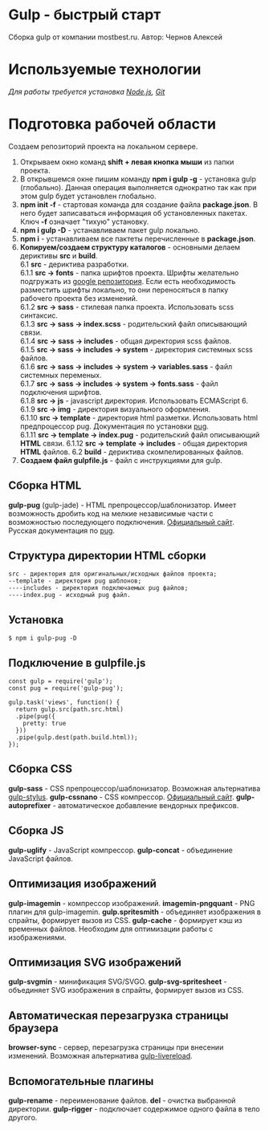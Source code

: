 # Gulp - быстрый старт
Сборка gulp от компании mostbest.ru. Автор: Чернов Алексей

# Используемые технологии
_Для работы требуется установка [Node.js](https://nodejs.org/en/), [Git](https://git-scm.com/)_

# Подготовка рабочей области
Создаем репозиторий проекта на локальном сервере.  
1. Открываем окно команд **shift + левая кнопка мыши** из папки проекта.
1. В открывшемся окне пишим команду **npm i gulp -g** - установка gulp (глобально). Данная операция выполняется однократно так как при этом gulp будет установлен глобально.  
1. **npm init -f** - стартовая команда для создание файла **package.json**. В него будет записаваться информация об установленных пакетах. Ключ **-f** означает "тихую" установку.  
1. **npm i gulp -D** - устанавливаем пакет gulp локально.
1. **npm i** - устанавливаем все пактеты перечисленные в **package.json**.
1. **Копируем/создаем структуру каталогов** - основными делаем дериктивы **src** и **build**.  
6.1 **src** - дериктива разработки.  
6.1.1 **src -> fonts** - папка шрифтов проекта. Шрифты желательно подгружать из [google репозитория](https://fonts.google.com/).  Если есть необходимость разместить шрифты локально, то они переносяться в папку рабочего проекта без изменений.  
6.1.2 **src -> sass** - стилевая папка проекта. Использовать scss синтаксис.  
6.1.3 **src -> sass -> index.scss** - родительский файл описывающий связи.  
6.1.4 **src -> sass -> includes** - общая директория scss файлов.  
6.1.5 **src -> sass -> includes -> system** - директория системных scss файлов.  
6.1.6 **src -> sass -> includes -> system -> variables.sass** - файл системных переменых.  
6.1.7 **src -> sass -> includes -> system -> fonts.sass** - файл подключения шрифтов.   
6.1.8 **src -> js** - javascript директория. Использовать ECMAScript 6.  
6.1.9 **src -> img** - директория визуального оформления.  
6.1.10 **src -> template** - директория html разметки. Использовать html предпроцессор pug. Документация по установки [pug](https://github.com/MostBest/gulp_pug).  
6.1.11 **src -> template -> index.pug** - родительский файл описывающий **HTML** связи.
6.1.12 **src -> template -> includes** - общая директория **HTML** файлов. 
6.2 **build** - дериктива скомпелированных файлов. 
1. **Создаем файл gulpfile.js** - файл с инструкциями для gulp.


## Сборка HTML
**gulp-pug** (gulp-jade) - HTML препроцессор/шаблонизатор. Имеет возможность дробить код на мелкие независимые части с возможностью последующего подключения. [Официальный сайт](https://pugjs.org/api/getting-started.html). Русская документация по [pug](https://habrahabr.ru/post/278109/).

## Структура директории HTML сборки
```
src - директория для оригинальных/исходных файлов проекта; 
--template - директория pug шаблонов;
----includes - директория подключаемых pug файлов;
----index.pug - исходный pug файл.  
```

## Установка
```
$ npm i gulp-pug -D
```

## Подключение в gulpfile.js
```
const gulp = require('gulp');
const pug = require('gulp-pug');

gulp.task('views', function() {
  return gulp.src(path.src.html)
  .pipe(pug({
    pretty: true
  }))
  .pipe(gulp.dest(path.build.html));
});
```

## Сборка CSS
**gulp-sass** - CSS препроцессор/шаблонизатор. Возможная альтернатива [gulp-stylus](http://stylus-lang.com/). 
**gulp-cssnano** - CSS компрессор. [Официальный сайт](http://cssnano.co/).
**gulp-autoprefixer** - автоматическое добавление вендорных префиксов. 

## Сборка JS
**gulp-uglify** - JavaScript компрессор. 
**gulp-concat** - объединение JavaScript файлов. 

## Оптимизация изображений
**gulp-imagemin** - компрессор изображений. 
**imagemin-pngquant** - PNG плагин для gulp-imagemin.
**gulp.spritesmith** - объединяет изображения в спрайты, формирует вызов из CSS.
**gulp-cache** - формирует кэш из временных файлов. Необходим для оптимизации работы с изображениями. 

## Оптимизация SVG изображений
**gulp-svgmin** - минификация SVG/SVGO.
**gulp-svg-spritesheet** - объединяет SVG изображения в спрайты, формирует вызов из CSS.

## Автоматическая перезагрузка страницы браузера
**browser-sync** - сервер, перезагрузка страницы при внесении изменений. Возможная альтернатива [gulp-livereload](https://www.npmjs.com/package/livereload).

## Вспомогательные плагины
**gulp-rename** - переименование файлов.
**del** - очистка выбранной директории. 
**gulp-rigger** - подключает содержимое одного файла в тело другого. 
